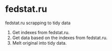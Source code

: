 # fedstat.ru
fedstat.ru scrapping to tidy data
1. Get indexes from fedstat.ru.
2. Get data based on the indexes from fedstat.ru.
3. Melt original into tidy data.
